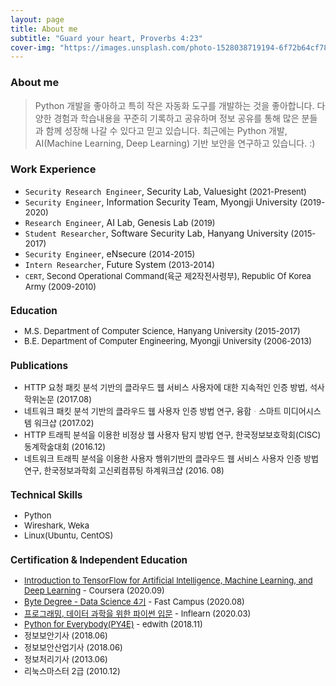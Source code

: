 ```yaml
---
layout: page
title: About me
subtitle: "Guard your heart, Proverbs 4:23"
cover-img: "https://images.unsplash.com/photo-1528038719194-6f72b64cf78f?ixid=MnwxMjA3fDB8MHxwaG90by1wYWdlfHx8fGVufDB8fHx8&ixlib=rb-1.2.1&auto=format&fit=crop&w=1950&q=80"
---
```


### About me 
> Python 개발을 좋아하고 특히 작은 자동화 도구를 개발하는 것을 좋아합니다. 다양한 경험과 학습내용을 꾸준히 기록하고 공유하며 정보 공유를 통해 많은 분들과 함께 성장해 나갈 수 있다고 믿고 있습니다. 최근에는 Python 개발, AI(Machine Learning, Deep Learning) 기반 보안을 연구하고 있습니다. :)

### Work Experience
  - `Security Research Engineer`, Security Lab, Valuesight <font size="2px">(2021-Present)</font>
  - `Security Engineer`, Information Security Team, Myongji University <font size="2px">(2019-2020)</font>
  - `Research Engineer`, AI Lab, Genesis Lab <font size="2px">(2019)</font>
  - `Student Researcher`, Software Security Lab, Hanyang University <font size="2px">(2015-2017)</font>
  - `Security Engineer`, eNsecure <font size="2px">(2014-2015)</font>
  - `Intern Researcher`, Future System <font size="2px">(2013-2014)<font>
  - `CERT`, Second Operational Command(육군 제2작전사령부), Republic Of Korea Army <font size="2px">(2009-2010)</font>

### Education
  - M.S. Department of Computer Science, Hanyang University <font size="2px">(2015-2017)</font>
  - B.E. Department of Computer Engineering, Myongji University <font size="2px">(2006-2013)</font>

### Publications
  - HTTP 요청 패킷 분석 기반의 클라우드 웹 서비스 사용자에 대한 지속적인 인증 방법, 석사 학위논문 <font size="2px">(2017.08)</font><br>
  - 네트워크 패킷 분석 기반의 클라우드 웹 사용자 인증 방법 연구, 융합ᆞ스마트 미디어시스템 워크샵 <font size="2px">(2017.02)</font><br>
  - HTTP 트래픽 분석을 이용한 비정상 웹 사용자 탐지 방법 연구, 한국정보보호학회(CISC) 동계학술대회 <font size="2px">(2016.12)</font><br>
  - 네트워크 트래픽 분석을 이용한 사용자 행위기반의 클라우드 웹 서비스 사용자 인증 방법 연구,  한국정보과학회 고신뢰컴퓨팅 하계워크샵 <font size="2px">(2016. 08)</font><br>

### Technical Skills
  - Python
  - Wireshark, Weka
  - Linux(Ubuntu, CentOS)

### Certification & Independent Education
  - [Introduction to TensorFlow for Artificial Intelligence, Machine Learning, and Deep Learning](https://coursera.org/share/e79ff2f8454e92de13cca35641158bcd) - Coursera <font size="2px">(2020.09)</font>
  - [Byte Degree - Data Science 4기](https://www.broof.io/search/7f221d8f) - Fast Campus <font size="2px">(2020.08)</font>
  - [프로그래밍, 데이터 과학을 위한 파이썬 입문](https://drive.google.com/open?id=1nR7_vnOlPybom__wC3RLqdbXUrmSSVgw) - Inflearn <font size="2px">(2020.03)</font>
  - [Python for Everybody(PY4E)](http://www.edwith.org/certificate/A20181126-360949?langCode=ko) - edwith <font size="2px">(2018.11)</font>
  - 정보보안기사 <font size="2px">(2018.06)</font>
  - 정보보안산업기사 <font size="2px">(2018.06)</font>
  - 정보처리기사 <font size="2px">(2013.06)</font>
  - 리눅스마스터 2급 <font size="2px">(2010.12)</font>
